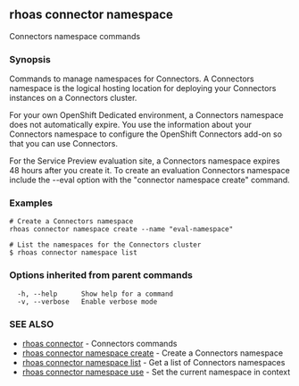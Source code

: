 ## rhoas connector namespace

Connectors namespace commands

### Synopsis

Commands to manage namespaces for Connectors. A Connectors namespace is the logical hosting location for deploying your Connectors instances on a Connectors cluster.

For your own OpenShift Dedicated environment, a Connectors namespace does not automatically expire. You use the information about your Connectors namespace to configure the OpenShift Connectors add-on so that you can use Connectors.

For the Service Preview evaluation site, a Connectors namespace expires 48 hours after you create it. To create an evaluation Connectors namespace include the --eval option with the "connector namespace create" command.


### Examples

```
# Create a Connectors namespace
rhoas connector namespace create --name "eval-namespace"

# List the namespaces for the Connectors cluster
$ rhoas connector namespace list

```

### Options inherited from parent commands

```
  -h, --help      Show help for a command
  -v, --verbose   Enable verbose mode
```

### SEE ALSO

* [rhoas connector](rhoas_connector.md)	 - Connectors commands
* [rhoas connector namespace create](rhoas_connector_namespace_create.md)	 - Create a Connectors namespace
* [rhoas connector namespace list](rhoas_connector_namespace_list.md)	 - Get a list of Connectors namespaces
* [rhoas connector namespace use](rhoas_connector_namespace_use.md)	 - Set the current namespace in context

